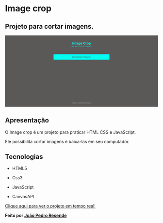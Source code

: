 # Image crop

## Projeto para cortar imagens.

<p align="center">
    <img src=".github/project-image.png">
</p>

## Apresentação

O Image crop é um projeto para praticar HTML CSS e JavaScript.

Ele possibilita cortar imagens e baixa-las em seu computador.

## Tecnologias

* HTML5

* Css3

* JavaScript

* CanvasAPI

[Clique aqui para ver o projeto em tempo real!](https://image-crop.jpbrab0.vercel.app)

**Feito por [João Pedro Resende](https://jpres.dev)**